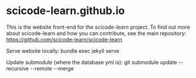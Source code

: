 # scicode-learn.github.io

This is the website front-end for the *scicode-learn* project. To find out more about scicode-learn and how you can contribute, see the main repository:
https://github.com/scicode-learn/scicode-learn

Serve website locally:
bundle exec jekyll serve

Update submodule (where the database yml is):
git submodule update --recursive --remote --merge
